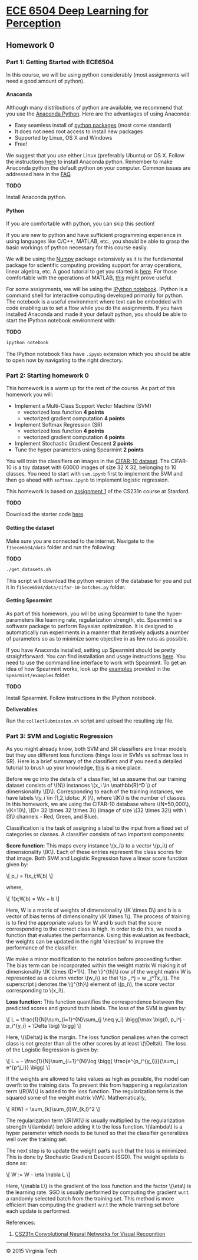 # [ECE 6504 Deep Learning for Perception](https://filebox.ece.vt.edu/~f15ece6504/)

## Homework 0

### Part 1: Getting Started with ECE6504

In this course, we will be using python considerably (most assignments will need a good amount of python).

#### Anaconda

Although many distributions of python are available, we recommend that you use the [Anaconda Python](https://store.continuum.io/cshop/anaconda/). Here are the advantages of using Anaconda:

- Easy seamless install of [python packages](http://docs.continuum.io/anaconda/pkg-docs) (most come standard)
- It does not need root access to install new packages
- Supported by Linux, OS X and Windows
- Free!

We suggest that you use either Linux (preferably Ubuntu) or OS X.
Follow the instructions [here](http://docs.continuum.io/anaconda/install) to install Anaconda python.
Remember to make Anaconda python the default python on your computer.
Common issues are addressed here in the  [FAQ](http://docs.continuum.io/anaconda/faq).

**TODO**

Install Anaconda python.

#### Python
If you are comfortable with python, you can skip this section!

If you are new to python and have sufficient programming experience in using languages like C/C++, MATLAB, etc., you should be able to grasp the basic workings of python necessary for this course easily.

We will be using the [Numpy](http://www.numpy.org/) package extensively as it is the fundamental package for scientific computing providing support for array operations, linear algebra, etc. A good tutorial to get you started is [here](http://cs231n.github.io/python-numpy-tutorial/). For those comfortable with the operations of MATLAB, [this](http://sebastianraschka.com/Articles/2014_matlab_vs_numpy.html) might prove useful.

For some assignments, we will be using the [IPython notebook](http://ipython.org/notebook.html). IPython is a command shell for interactive computing developed primarily for python. The notebook is a useful environment where text can be embedded with code enabling us to set a flow while you do the assignments.
If you have installed Anaconda and made it your default python, you should be able to start the IPython notebook environment with:

**TODO**

```sh
ipython notebook
```

The IPython notebook files have `.ipynb` extension which you should be able to open now by navigating to the right directory.

### Part 2: Starting homework 0

This homework is a warm up for the rest of the course. As part of this homework you will:

- Implement a Multi-Class Support Vector Machine (SVM)
    - vectorized loss function **4 points**
    - vectorized gradient computation **4 points**
- Implement Softmax Regression (SR)
    - vectorized loss function **4 points**
    - vectorized gradient computation **4 points**
- Implement Stochastic Gradient Descent **2 points**
- Tune the hyper parameters using Spearmint **2 points**

You will train the classifiers on images in the [CIFAR-10 dataset](http://www.cs.toronto.edu/~kriz/cifar.html). The CIFAR-10 is a toy dataset with 60000 images of size 32 X 32, belonging to 10 classes. You need to start with `svm.ipynb` first to implement the SVM and then go ahead with `softmax.ipynb` to implement logistic regression.

This homework is based on [assignment 1](http://cs231n.github.io/assignment1/) of the CS231n course at Stanford.

**TODO**

Download the starter code [here](https://github.com/batra-mlp-lab/VT-F15-ECE6504-HW0/archive/1.3.zip).

#### Getting the dataset

Make sure you are connected to the internet. Navigate to the `f15ece6504/data` folder and run the following:

**TODO**

```sh
./get_datasets.sh
```

This script will download the python version of the database for you and put it in `f15ece6504/data/cifar-10-batches.py` folder.

#### Getting Spearmint

As part of this homework, you will be using Spearmint to tune the hyper-parameters like learning rate, regularization strength, etc. Spearmint is a software package to perform Bayesian optimization. It is designed to automatically run experiments in a manner that iteratively adjusts a number of parameters so as to minimize some objective in as few runs as possible.

If you have Anaconda installed, setting up Spearmint should be pretty straightforward. You can find installation and usage instructions [here](https://github.com/HIPS/Spearmint). You need to use the command line interface to work with Spearmint. To get an idea of how Spearmint works, look up the [examples](https://github.com/HIPS/Spearmint/tree/master/examples/simple) provided in the `Spearmint/examples` folder.

**TODO**

Install Spearmint. Follow instructions in the IPython notebook.

**Deliverables**

Run the `collectSubmission.sh` script and upload the resulting zip file.

### Part 3: SVM and Logistic Regression

As you might already know, both SVM and SR classifiers are linear models but they use different loss functions (hinge loss in SVMs vs softmax loss in SR). Here is a brief summary of the classifiers and if you need a detailed tutorial to brush up your knowledge, [this](http://cs231n.github.io/linear-classify/) is a nice place.

Before we go into the details of a classifier, let us assume that our training dataset consists of \\(N\\) instances \\(x\_i \in \mathbb{R}^D \\) of dimensionality \\(D\\). 
Corresponding to each of the training instances,
we have labels \\(y\_i \in \{1,2,\dotsc ,K \}\\), where \\(K\\) is the number of classes. 
In this homework, we are using the CIFAR-10 database where \\(N=50,000\\), \\(K=10\\), \\(D= 32 \times 32 \times 3\\) 
(image of size  \\(32 \times 32\\) with \\(3\\) channels - Red, Green, and Blue).

Classification is the task of assigning a label to the input from a fixed set of categories or classes. A classifier consists of two important components:

**Score function:** This maps every instance \\(x_i\\) to a vector \\(p\_i\\) of dimensionality \\(K\\). Each of these entries represent the class scores for that image. Both SVM and Logistic Regression have a linear score function given by:

\\[ p\_i = f(x\_i;W,b) \\]

where,

\\[ f(x;W,b) = Wx + b \\]

Here, W is a matrix of weights of dimensionality \\(K \times D\\) and b is a vector of bias terms of dimensionality \\(K \times 1\\). The process of training is to find the appropriate values for W and b such that the score corresponding to the correct class is high. In order to do this, we need a function that evaluates the performance. Using this evaluation as feedback, the weights can be updated in the right 'direction' to improve the performance of the classifier.

We make a minor modification to the notation before proceeding further. The bias term can be incorporated within the weight matrix W making it of dimensionality \\(K \times (D+1)\\). The \\(i^{th}\\) row of the weight matrix W is represented as a column vector \\(w\_i\\) so that \\(p \_i^j = w \_j^Tx\_i\\). The superscript j denotes the \\(j^{th}\\) element of \\(p\_i\\), the score vector corresponding to \\(x\_i\\).

**Loss function:** This function quantifies the correspondence between the predicted scores and ground truth labels.
The loss of the SVM is given by:

\\[ L = \frac{1}{N}\sum\_{i=1}^{N}\sum\_{j \neq y\_i} \bigg[\max \big(0, p\_i^j - p\_i^{y\_i} + \Delta \big) \bigg] \\]

Here, \\(\Delta\\) is the margin. The loss function penalizes when the correct class is not greater than all the other scores by at least \\(\Delta\\).
The loss of the Logistic Regression is given by:

\\[ L = - \frac{1}{N}\sum\_{i=1}^{N}\log \bigg( \frac{e^{p\_i^{y\_i}}}{\sum\_j e^{p^j\_i}} \bigg) \\]

If the weights are allowed to take values as high as possible, the model can overfit to the training data. To prevent this from happening a regularization term \\(R(W)\\) is added to the loss function. The regularization term is the squared some of the weight matrix \\(W\\). Mathematically,

\\[ R(W) = \sum\_{k}\sum\_{l}W\_{k,l}^2 \\]

The regularization term \\(R(W)\\) is usually multiplied by the regularization strength \\(\lambda\\) before adding it to the loss function. \\(\lambda\\) is a hyper parameter which needs to be tuned so that the classifier generalizes well over the training set.

The next step is to update the weight parts such that the loss is minimized. This is done by Stochastic Gradient Descent (SGD). The weight update is done as:

\\[ W := W - \eta \nabla L \\]

Here, \\(\nabla L\\) is the gradient of the loss function and the factor \\(\eta\\) is the learning rate. SGD is usually performed by computing the gradient w.r.t. a randomly selected batch from the training set.
This method is more efficient than computing the gradient w.r.t the whole training set before each update is performed.

References:

1. [CS231n Convolutional Neural Networks for Visual Recognition](http://cs231n.stanford.edu)

---

&#169; 2015 Virginia Tech


